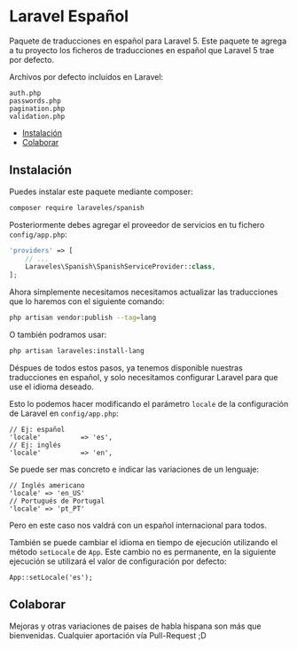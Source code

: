 # Laravel Español

Paquete de traducciones en español para Laravel 5. Este paquete te agrega a tu proyecto los ficheros de traducciones en español que Laravel 5 trae por defecto.

Archivos por defecto incluidos en Laravel:

```
auth.php
passwords.php
pagination.php
validation.php
```

- [Instalación](#instalar)
- [Colaborar](#colaborar)


<a name="instalar"></a>
## Instalación

Puedes instalar este paquete mediante composer:

```bash
composer require laraveles/spanish
```

Posteriormente debes agregar el proveedor de servicios en tu fichero `config/app.php`:

```php
'providers' => [
    // ...
    Laraveles\Spanish\SpanishServiceProvider::class,
];
```

Ahora símplemente necesitamos necesitamos actualizar las traducciones que lo haremos con el siguiente comando:

```bash
php artisan vendor:publish --tag=lang
```

O también podramos usar:

```bash
php artisan laraveles:install-lang
```


Déspues de todos estos pasos, ya tenemos disponible nuestras traducciones en español, y solo necesitamos configurar Laravel para que use el idioma deseado.

Esto lo podemos hacer modificando el parámetro `locale` de la configuración de Laravel en `config/app.php`:

```
// Ej: español
'locale'          => 'es',
// Ej: inglés
'locale'          => 'en',
```

Se puede ser mas concreto e indicar las variaciones de un lenguaje:

```
// Inglés americano
'locale' => 'en_US'
// Portugués de Portugal
'locale' => 'pt_PT'
```

Pero en este caso nos valdrá con un español internacional para todos.

También se puede cambiar el idioma en tiempo de ejecución utilizando el método `setLocale` de `App`. Este cambio no es permanente, en la siguiente ejecución se utilizará el valor de configuración por defecto:

```
App::setLocale('es');
```

<a name="colaborar"></a>
## Colaborar

Mejoras y otras variaciones de paises de habla hispana son más que bienvenidas. Cualquier aportación vía Pull-Request ;D
